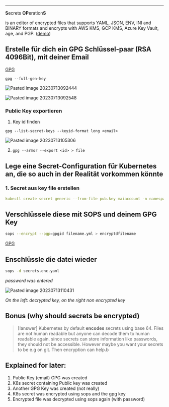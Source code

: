 ****

**S**ecrets **OP**eration**S**

is an editor of encrypted files that supports YAML, JSON, ENV, INI and BINARY formats and encrypts with AWS KMS, GCP KMS, Azure Key Vault, age, and PGP. ([demo](https://www.youtube.com/watch?v=YTEVyLXFiq0))

## Erstelle für dich ein GPG Schlüssel-paar (RSA 4096Bit), mit deiner Email

[GPG](GPG.md)

```
gpg --full-gen-key
```


![Pasted image 20230713092444](Pasted%20image%2020230713092444.png)

![Pasted image 20230713092548](Pasted%20image%2020230713092548.png)

### Public Key exportieren

1. Key id finden 

```
gpg --list-secret-keys --keyid-format long <email>
```
   
![Pasted image 20230713105306](Pasted%20image%2020230713105306.png)

2. `gpg --armor --export <id> > file`

## Lege eine Secret-Configuration für Kubernetes an, die so auch in der Realität vorkommen könnte

### 1. Secret aus key file erstellen

```yaml
kubectl create secret generic --from-file pub.key maiaccount -n namespace-frontend-1 --dry-run=client -o yaml > maiaccount.yml
```

## Verschlüssele diese mit SOPS und deinem GPG Key


```sh
sops --encrypt --pgp=gpgid filename.yml > encryptdfilename
```

[GPG](GPG.md)

## Enschlüssle die datei wieder

```bash
sops -d secrets.enc.yaml
```
*password was entered*

![Pasted image 20230713110431](Pasted%20image%2020230713110431.png)

*On the left: decrypted key, on the right non encrypted key*

## Bonus (why should secrets be encrypted)

>[!answer]
>Kubernetes by default **encodes** secrets using base 64.
>Files are not human readable but anyone can decode them to human readable again.
>since secrets can store information like passwords, they should not be accessible.
>However maybe you want your secrets to be e.g on git. Then encryption can help.b

## Explained for later:

1. Public Key (email) GPG was created
2. K8s secret containing Public key was created
3. Another GPG Key was created (not really)
4. K8s secret was encrypted using sops and the gpg key
5. Encrypted file was decrypted using sops again (with password)
